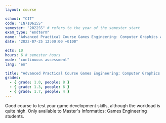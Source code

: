 ```yaml
---
layout: course

school: "CIT"
code: "IN710615S"
semester: "2022SS" # refers to the year of the semester start
exam_type: "endterm"
name: "Advanced Practical Course Games Engineering: Computer Graphics and Visualization"
date: "2022-07-25 12:00:00 +0100"

ects: 10
hours: 6 # semester hours
mode: "continuous assessment"
lang: "en"

title: "Advanced Practical Course Games Engineering: Computer Graphics and Visualization 2022SS Endterm"
grades:
  - { grade: 1.0, people: 8 }
  - { grade: 1.3, people: 6 }
  - { grade: 1.7, people: 4 }
---
```


Good course to test your game development skills, although the workload is quite high. Only available to Master's Informatics: Games Engineering students.
